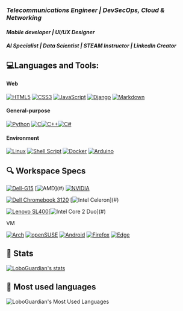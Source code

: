 <!--### 👋 Hi there, I'm Rafael also know as loboguardian 🐺
 <p align="center"><a href="#"><img src="#" height="100%" width="100%" /></a></p> -->
### *Telecommunications Engineer | DevSecOps, Cloud & Networking* 
#### *Mobile developer | UI/UX Designer*
#### *AI Specialist | Data Scientist | STEAM Instructor | LinkedIn Creator*

## 💻Languages and Tools:
#### Web
[![HTML5](https://img.shields.io/badge/html5-%23E34F26.svg?style=for-the-badge&logo=html5&logoColor=white&labelColor=101010)](https://html.spec.whatwg.org/) [![CSS3](https://img.shields.io/badge/css3-%231572B6.svg?style=for-the-badge&logo=css3&logoColor=white&labelColor=101010)](https://www.w3.org/TR/CSS/#css) [![JavaScript](https://img.shields.io/badge/JavaScript-F7DF1E?style=for-the-badge&logo=javascript&logoColor=white&labelColor=101010)](https://developer.mozilla.org/en-US/docs/Web/JavaScript) [![Django](https://img.shields.io/badge/django-%23092E20.svg?style=for-the-badge&logo=django&logoColor=white&labelColor=101010)](https://www.djangoproject.com/)
[![Markdown](https://img.shields.io/badge/Markdown-000000?style=for-the-badge&logo=markdown&logoColor=white&labelColor=101010)](#Markdown/)


#### General-purpose
[![Python](https://img.shields.io/badge/Python-yellow?style=for-the-badge&logo=python&logoColor=white&labelColor=101010)](https://www.python.org) [![C](https://img.shields.io/badge/C-00599C?style=for-the-badge&logo=c-sharp&logoColor=white&labelColor=101010)](https://www.w3schools.com/c/)[![C++](https://img.shields.io/badge/C%2B%2B-00599C?style=for-the-badge&logo=c-sharp&logoColor=white&labelColor=101010)](https://www.w3schools.com/cpp/)[![C#](https://img.shields.io/badge/c%23-%23239120.svg?style=for-the-badge&logo=c-sharp&logoColor=white&labelColor=101010)](https://www.w3schools.com/cs/)

#### Environment
[![Linux](https://img.shields.io/badge/Linux-FCC624?style=for-the-badge&logo=linux&logoColor=white&labelColor=101010)](https://www.linux.org/) [![Shell Script](https://img.shields.io/badge/shell_script-%23121011.svg?style=for-the-badge&logo=gnu-bash&logoColor=white&labelColor=101010)](https://www.gnu.org/software/bash/) [![Docker](https://img.shields.io/badge/docker-%230db7ed.svg?style=for-the-badge&logo=docker&logoColor=white&labelColor=101010)](https://www.docker.com/) [![Arduino](https://img.shields.io/badge/-Arduino-00979D?style=for-the-badge&logo=Arduino&logoColor=white&labelColor=101010)](https://www.arduino.cc/)
<!--
## 📌 Arrange a meeting
[![LinkedIn](https://img.shields.io/badge/linkedin-%230077B5.svg?style=for-the-badge&logo=linkedin&logoColor=white&labelColor=101010)](https://www.linkedin.com/in/gonzalezrbx/)
-->
## 🔍 Workspace Specs

[![Dell-G15](https://img.shields.io/badge/Dell_G15_5515-%230079d5.svg?style=for-the-badge&logo=Windows%2011&logoColor=white&labelColor=101010)](#) [![AMD](https://img.shields.io/badge/AMD-Ryzen™_5_5600H_with_Radeon™_Graphics_(4.2%20GHz)-ED1C24?style=for-the-badge&logo=amd&logoColor=white&labelColor=101010)](#) [![NVIDIA](https://img.shields.io/badge/NVIDIA-GeForce_RTX_3050-76B900?style=for-the-badge&logo=nvidia&&logoColor=white&labelColor=101010)](#)

[![Dell Chromebook 3120](https://img.shields.io/badge/Dell%20Chromebook%2011%203120-EE0000?style=for-the-badge&logo=redhat&logoColor=white&labelColor=101010)](#) 
[![Intel Celeron](https://img.shields.io/badge/Intel-Celeron_N2840_(2.6%20GHz)-0071C5?style=for-the-badge&logo=intel&logoColor=white&labelColor=101010)](#)

[![Lenovo SL400](https://img.shields.io/badge/Lenovo%20ThinkPad%20SL400%20(2743A65)-294172?style=for-the-badge&logo=fedora&logoColor=white&labelColor=101010)](#)[![Intel Core 2 Duo](https://img.shields.io/badge/Intel-Core_2_Duo_T6570_(2.1GHz)-0071C5?style=for-the-badge&logo=intel&logoColor=white&labelColor=101010)](#)

VM

[![Arch](https://img.shields.io/badge/Arch%20Linux-1793D1?logo=arch-linux&logoColor=fff&style=for-the-badge&logoColor=white&labelColor=101010)](https://archlinux.org/)
[![openSUSE](https://img.shields.io/badge/openSUSE-%2364B345?style=for-the-badge&logo=openSUSE&logoColor=white&labelColor=101010)](opensuse.org/)
[![Android](https://img.shields.io/badge/Android-3DDC84?style=for-the-badge&logo=android&logoColor=white&labelColor=101010)](https://www.android.com/)
[![Firefox](https://img.shields.io/badge/Firefox-FF7139?style=for-the-badge&logo=Firefox-Browser&logoColor=white&labelColor=101010)](https://www.mozilla.org/en-US/firefox/new/?redirect_source=firefox-com) [![Edge](https://img.shields.io/badge/Edge-0078D7?style=for-the-badge&logo=Microsoft-edge&logoColor=white&labelColor=101010)](https://www.google.com/url?sa=t&rct=j&q=&esrc=s&source=web&cd=&cad=rja&uact=8&ved=2ahUKEwiPuqK0xJP_AhWJpYQIHYqlB44QFnoECAkQAQ&url=https%3A%2F%2Fwww.microsoft.com%2Fedge%2Fdownload&usg=AOvVaw10jbjeqGp6-BwezjV70LDR)

## 🧮 Stats 
[![LoboGuardian's stats](https://github-readme-stats.vercel.app/api?username=loboguardian&show_icons=true&theme=react)](https://github.com/loboguardian/github-readme-stats)

## 📝 Most used languages
![LoboGuardian's Most Used Languages](https://github-readme-stats.vercel.app/api/top-langs/?username=loboguardian&theme=react&layout=compact&hide=)

<!--
## Community
[![Community](https://img.shields.io/badge/-Community-gray?style=for-the-badge&logoColor=white&labelColor=101010)](community.md)

![GitHub followers](https://img.shields.io/github/followers/loboguardian?color=777777&logo=github&logoColor=white&labelColor=101010&style=for-the-badge) ![GitHub User's stars](https://img.shields.io/github/stars/loboguardian?color=777777&logo=github&logoColor=white&labelColor=101010&style=for-the-badge)-->
